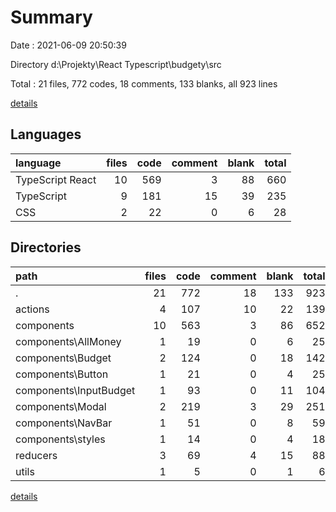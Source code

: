 # Summary

Date : 2021-06-09 20:50:39

Directory d:\Projekty\React Typescript\budgety\src

Total : 21 files,  772 codes, 18 comments, 133 blanks, all 923 lines

[details](details.md)

## Languages
| language | files | code | comment | blank | total |
| :--- | ---: | ---: | ---: | ---: | ---: |
| TypeScript React | 10 | 569 | 3 | 88 | 660 |
| TypeScript | 9 | 181 | 15 | 39 | 235 |
| CSS | 2 | 22 | 0 | 6 | 28 |

## Directories
| path | files | code | comment | blank | total |
| :--- | ---: | ---: | ---: | ---: | ---: |
| . | 21 | 772 | 18 | 133 | 923 |
| actions | 4 | 107 | 10 | 22 | 139 |
| components | 10 | 563 | 3 | 86 | 652 |
| components\AllMoney | 1 | 19 | 0 | 6 | 25 |
| components\Budget | 2 | 124 | 0 | 18 | 142 |
| components\Button | 1 | 21 | 0 | 4 | 25 |
| components\InputBudget | 1 | 93 | 0 | 11 | 104 |
| components\Modal | 2 | 219 | 3 | 29 | 251 |
| components\NavBar | 1 | 51 | 0 | 8 | 59 |
| components\styles | 1 | 14 | 0 | 4 | 18 |
| reducers | 3 | 69 | 4 | 15 | 88 |
| utils | 1 | 5 | 0 | 1 | 6 |

[details](details.md)